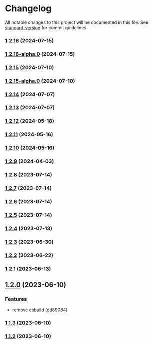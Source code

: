 # Changelog

All notable changes to this project will be documented in this file. See [standard-version](https://github.com/conventional-changelog/standard-version) for commit guidelines.

### [1.2.16](https://github.com/remotezygote/database/compare/v1.2.16-alpha.0...v1.2.16) (2024-07-15)

### [1.2.16-alpha.0](https://github.com/remotezygote/database/compare/v1.2.15...v1.2.16-alpha.0) (2024-07-15)

### [1.2.15](https://github.com/remotezygote/database/compare/v1.2.15-alpha.0...v1.2.15) (2024-07-10)

### [1.2.15-alpha.0](https://github.com/remotezygote/database/compare/v1.2.14...v1.2.15-alpha.0) (2024-07-10)

### [1.2.14](https://github.com/remotezygote/database/compare/v1.2.13...v1.2.14) (2024-07-07)

### [1.2.13](https://github.com/remotezygote/database/compare/v1.2.12...v1.2.13) (2024-07-07)

### [1.2.12](https://github.com/remotezygote/database/compare/v1.2.11...v1.2.12) (2024-05-18)

### [1.2.11](https://github.com/remotezygote/database/compare/v1.2.10...v1.2.11) (2024-05-16)

### [1.2.10](https://github.com/remotezygote/database/compare/v1.2.9...v1.2.10) (2024-05-16)

### [1.2.9](https://github.com/remotezygote/database/compare/v1.2.8...v1.2.9) (2024-04-03)

### [1.2.8](https://github.com/remotezygote/database/compare/v1.2.7...v1.2.8) (2023-07-14)

### [1.2.7](https://github.com/remotezygote/database/compare/v1.2.6...v1.2.7) (2023-07-14)

### [1.2.6](https://github.com/remotezygote/database/compare/v1.2.5...v1.2.6) (2023-07-14)

### [1.2.5](https://github.com/remotezygote/database/compare/v1.2.4...v1.2.5) (2023-07-14)

### [1.2.4](https://github.com/remotezygote/database/compare/v1.2.3...v1.2.4) (2023-07-13)

### [1.2.3](https://github.com/remotezygote/database/compare/v1.2.2...v1.2.3) (2023-06-30)

### [1.2.2](https://github.com/remotezygote/database/compare/v1.2.1...v1.2.2) (2023-06-22)

### [1.2.1](https://github.com/remotezygote/database/compare/v1.2.0...v1.2.1) (2023-06-13)

## [1.2.0](https://github.com/remotezygote/database/compare/v1.1.3...v1.2.0) (2023-06-10)


### Features

* remove esbuild ([dd89084](https://github.com/remotezygote/database/commit/dd8908485cc698a66cb4644eda05e56bd192de7b))

### [1.1.3](https://github.com/remotezygote/database/compare/v1.1.2...v1.1.3) (2023-06-10)

### [1.1.2](https://github.com/remotezygote/database/compare/v1.1.1...v1.1.2) (2023-06-10)
